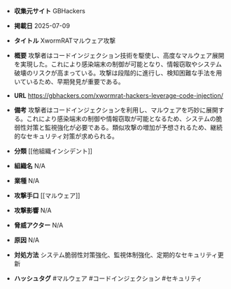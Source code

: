 - **収集元サイト**
GBHackers

- **掲載日**
2025-07-09

- **タイトル**
XwormRATマルウェア攻撃

- **概要**
攻撃者はコードインジェクション技術を駆使し、高度なマルウェア展開を実現した。これにより感染端末の制御が可能となり、情報窃取やシステム破壊のリスクが高まっている。攻撃は段階的に進行し、検知困難な手法を用いているため、早期発見が重要である。

- **URL**
https://gbhackers.com/xwormrat-hackers-leverage-code-injection/

- **備考**
攻撃者はコードインジェクションを利用し、マルウェアを巧妙に展開する。これにより感染端末の制御や情報窃取が可能となるため、システムの脆弱性対策と監視強化が必要である。類似攻撃の増加が予想されるため、継続的なセキュリティ対策が求められる。

- **分類**
[[他組織インシデント]]

- **組織名**
N/A

- **業種**
N/A

- **攻撃手口**
[[マルウェア]]

- **攻撃影響**
N/A

- **脅威アクター**
N/A

- **原因**
N/A

- **対処方法**
システム脆弱性対策強化、監視体制強化、定期的なセキュリティ更新

- **ハッシュタグ**
#マルウェア #コードインジェクション #セキュリティ
